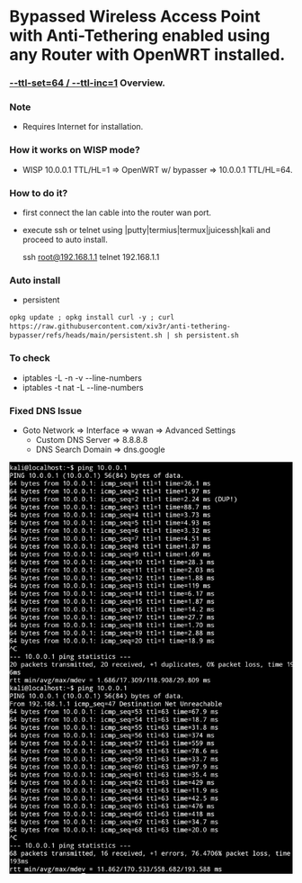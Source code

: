 # Bypassed Wireless Access Point with Anti-Tethering enabled using any Router with OpenWRT installed.

### [--ttl-set=64 / --ttl-inc=1](https://www.linuxtopia.org/Linux_Firewall_iptables/x4799.html) Overview.

### Note
   * Requires Internet for installation.

### How it works on WISP mode?
   * WISP 10.0.0.1 TTL/HL=1 => OpenWRT w/ bypasser => 10.0.0.1 TTL/HL=64.

### How to do it?
   * first connect the lan cable into the router wan port.
   * execute ssh or telnet using |putty|termius|termux|juicessh|kali and proceed to auto install.

      ssh root@192.168.1.1
      telnet 192.168.1.1
### Auto install
   * persistent
   
    opkg update ; opkg install curl -y ; curl https://raw.githubusercontent.com/xiv3r/anti-tethering-bypasser/refs/heads/main/persistent.sh | sh persistent.sh

### To check
   * iptables -L -n -v --line-numbers
   * iptables  -t nat -L --line-numbers

### Fixed DNS Issue
- Goto Network => Interface => wwan => Advanced Settings
  * Custom DNS Server => 8.8.8.8
  * DNS Search Domain => dns.google
  
<img src="https://github.com/xiv3r/anti-tethering-bypasser/blob/main/Without TTL %26 With TTL.png">
